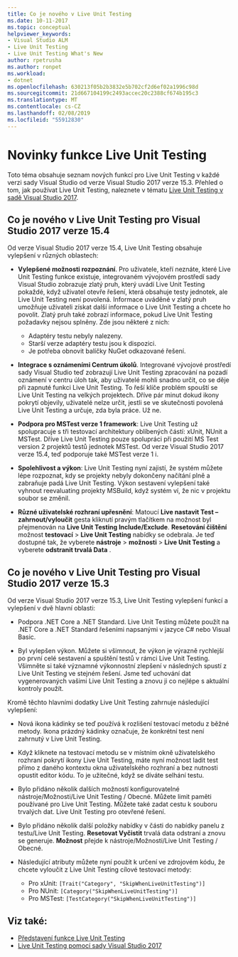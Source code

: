 ```yaml
---
title: Co je nového v Live Unit Testing
ms.date: 10-11-2017
ms.topic: conceptual
helpviewer_keywords:
- Visual Studio ALM
- Live Unit Testing
- Live Unit Testing What's New
author: rpetrusha
ms.author: ronpet
ms.workload:
- dotnet
ms.openlocfilehash: 630213f05b2b3832e5b702cf2d6ef02a1996c98d
ms.sourcegitcommit: 21d667104199c2493accec20c2388cf674b195c3
ms.translationtype: MT
ms.contentlocale: cs-CZ
ms.lasthandoff: 02/08/2019
ms.locfileid: "55912830"
---
```

# <a name="whats-new-in-live-unit-testing"></a>Novinky funkce Live Unit Testing

Toto téma obsahuje seznam nových funkcí pro Live Unit Testing v každé verzi sady Visual Studio od verze Visual Studio 2017 verze 15.3. Přehled o tom, jak používat Live Unit Testing, naleznete v tématu [Live Unit Testing v sadě Visual Studio 2017](live-unit-testing.md).

## <a name="whats-new-in-live-unit-testing-for-visual-studio-2017-version-154"></a>Co je nového v Live Unit Testing pro Visual Studio 2017 verze 15.4

Od verze Visual Studio 2017 verze 15.4, Live Unit Testing obsahuje vylepšení v různých oblastech:

- **Vylepšené možnosti rozpoznání**. Pro uživatele, kteří neznáte, které Live Unit Testing funkce existuje, integrovaném vývojovém prostředí sady Visual Studio zobrazuje zlatý pruh, který uvádí Live Unit Testing pokaždé, když uživatel otevře řešení, která obsahuje testy jednotek, ale Live Unit Testing není povolená. Informace uváděné v zlatý pruh umožňuje uživateli získat další informace o Live Unit Testing a chcete ho povolit. Zlatý pruh také zobrazí informace, pokud Live Unit Testing požadavky nejsou splněny. Zde jsou některé z nich:

   - Adaptéry testu nebyly nalezeny.
   - Starší verze adaptéry testu jsou k dispozici.
   - Je potřeba obnovit balíčky NuGet odkazované řešení. 

- **Integrace s oznámeními Centrum úkolů**. Integrované vývojové prostředí sady Visual Studio teď zobrazují Live Unit Testing zpracování na pozadí oznámení v centru úloh tak, aby uživatelé mohli snadno určit, co se děje při zapnuté funkci Live Unit Testing. To řeší klíče problém spouští se Live Unit Testing na velkých projektech. Dříve pár minut dokud ikony pokrytí objevily, uživatelé nelze určit, jestli se ve skutečnosti povolená Live Unit Testing a určuje, zda byla práce. Už ne.

- **Podpora pro MSTest verze 1 framework**: Live Unit Testing už spolupracuje s tři testovací architektury oblíbených částí: xUnit, NUnit a MSTest. Dříve Live Unit Testing pouze spolupráci při použití MS Test version 2 projektů testů jednotek MSTest. Od verze Visual Studio 2017 verze 15.4, teď podporuje také MSTest verze 1 i. 

- **Spolehlivost a výkon**: Live Unit Testing nyní zajistí, že systém můžete lépe rozpoznat, kdy se projekty nebyly dokončeny načítání plně a zabraňuje padá Live Unit Testing. Výkon sestavení vylepšení také vyhnout reevaluating projekty MSBuild, když systém ví, že nic v projektu soubor se změnil.  

- **Různé uživatelské rozhraní upřesnění**:  Matoucí **Live nastavit Test – zahrnout/vyloučit** gesta kliknutí pravým tlačítkem na možnost byl přejmenován na **Live Unit Testing Include/Exclude**. **Resetování čištění** možnost **testovací** > **Live Unit Testing** nabídky se odebrala. Je teď dostupné tak, že vyberete **nástroje** > **možnosti** > **Live Unit Testing** a vyberete **odstranit trvalá Data** .

## <a name="whats-new-in-live-unit-testing-for-visual-studio-2017-version-153"></a>Co je nového v Live Unit Testing pro Visual Studio 2017 verze 15.3

Od verze Visual Studio 2017 verze 15.3, Live Unit Testing vylepšení funkcí a vylepšení v dvě hlavní oblasti:

- Podpora .NET Core a .NET Standard. Live Unit Testing můžete použít na .NET Core a .NET Standard řešeními napsanými v jazyce C# nebo Visual Basic.
 
-  Byl vylepšen výkon. Můžete si všimnout, že výkon je výrazně rychlejší po první celé sestavení a spuštění testů v rámci Live Unit Testing. Všimněte si také významné výkonnostní zlepšení v následných spustí z Live Unit Testing ve stejném řešení. Jsme teď uchování dat vygenerovaných vašimi Live Unit Testing a znovu ji co nejlépe s aktuální kontroly použít. 
 
Kromě těchto hlavními dodatky Live Unit Testing zahrnuje následující vylepšení: 

- Nová ikona kádinky se teď používá k rozlišení testovací metodu z běžné metody. Ikona prázdný kádinky označuje, že konkrétní test není zahrnutý v Live Unit Testing. 

- Když kliknete na testovací metodu se v místním okně uživatelského rozhraní pokrytí ikony Live Unit Testing, máte nyní možnost ladit test přímo z daného kontextu okna uživatelského rozhraní a bez nutnosti opustit editor kódu. To je užitečné, když se díváte selhání testu.  

- Bylo přidáno několik dalších možností konfigurovatelné nástroje/Možnosti/Live Unit Testing / Obecné. Můžete limit paměti používané pro Live Unit Testing. Můžete také zadat cestu k souboru trvalých dat. Live Unit Testing pro otevřené řešení. 

- Bylo přidáno několik další položky nabídky v části do nabídky panelu z testu/Live Unit Testing. **Resetovat Vyčistit** trvalá data odstraní a znovu se generuje. **Možnost** přejde k nástroje/Možnosti/Live Unit Testing / Obecné.
  
- Následující atributy můžete nyní použít k určení ve zdrojovém kódu, že chcete vyloučit z Live Unit Testing cílové testovací metody:
   - Pro xUnit: `[Trait("Category", "SkipWhenLiveUnitTesting")]`
   - Pro NUnit: `[Category("SkipWhenLiveUnitTesting")]`
   - Pro MSTest: `[TestCategory("SkipWhenLiveUnitTesting")]`

## <a name="see-also"></a>Viz také:
- [Představení funkce Live Unit Testing](live-unit-testing-intro.md)   
- [Live Unit Testing pomocí sady Visual Studio 2017](live-unit-testing.md)
